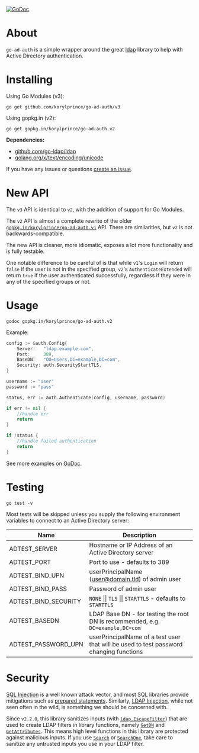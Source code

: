 [![GoDoc](https://godoc.org/github.com/korylprince/go-ad-auth?status.svg)](https://godoc.org/github.com/korylprince/go-ad-auth)

# About

`go-ad-auth` is a simple wrapper around the great [ldap](https://github.com/go-ldap/ldap) library to help with Active Directory authentication.

# Installing

Using Go Modules (v3): 

`go get github.com/korylprince/go-ad-auth/v3`

Using gopkg.in (v2):

`go get gopkg.in/korylprince/go-ad-auth.v2`

**Dependencies:**

* [github.com/go-ldap/ldap](https://github.com/go-ldap/ldap)
* [golang.org/x/text/encoding/unicode](https://godoc.org/golang.org/x/text/encoding/unicode)

If you have any issues or questions [create an issue](https://github.com/korylprince/go-ad-auth/issues).

# New API

The `v3` API is identical to `v2`, with the addition of support for Go Modules.

The `v2` API is almost a complete rewrite of the older [`gopkg.in/korylprince/go-ad-auth.v1`](https://godoc.org/gopkg.in/korylprince/go-ad-auth.v1) API. There are similarities, but `v2` is not backwards-compatible. 

The new API is cleaner, more idiomatic, exposes a lot more functionality and is fully testable.

One notable difference to be careful of is that while `v1`'s `Login` will return `false` if the user is not in the specified group, `v2`'s `AuthenticateExtended` will return `true` if the user authenticated successfully, regardless if they were in any of the specified groups or not.

# Usage

`godoc gopkg.in/korylprince/go-ad-auth.v2`

Example:

```go
config := &auth.Config{
    Server:   "ldap.example.com",
    Port:     389,
    BaseDN:   "OU=Users,DC=example,DC=com",
    Security: auth.SecurityStartTLS,
}

username := "user"
password := "pass"

status, err := auth.Authenticate(config, username, password)

if err != nil {
    //handle err
    return
}

if !status {
    //handle failed authentication
    return
}
```

See more examples on [GoDoc](https://godoc.org/gopkg.in/korylprince/go-ad-auth.v2).

# Testing

`go test -v`

Most tests will be skipped unless you supply the following environment variables to connect to an Active Directory server:

| Name                    | Description |
| ----------------------- | ------------- |
| ADTEST_SERVER           | Hostname or IP Address of an Active Directory server |
| ADTEST_PORT             | Port to use - defaults to 389 |
| ADTEST_BIND_UPN         | userPrincipalName (user@domain.tld) of admin user |
| ADTEST_BIND_PASS        | Password of admin user |
| ADTEST_BIND_SECURITY    | `NONE` \|\| `TLS` \|\| `STARTTLS` - defaults to `STARTTLS` |
| ADTEST_BASEDN           | LDAP Base DN - for testing the root DN is recommended, e.g. `DC=example,DC=com` |
| ADTEST_PASSWORD_UPN     | userPrincipalName of a test user that will be used to test password changing functions |

# Security

[SQL Injection](https://en.wikipedia.org/wiki/SQL_injection) is a well known attack vector, and most SQL libraries provide mitigations such as [prepared statements](https://en.wikipedia.org/wiki/Prepared_statement). Similarly, [LDAP Injection](https://www.owasp.org/index.php/Testing_for_LDAP_Injection_\(OTG-INPVAL-006\)), while not seen often in the wild, is something we should be concerned with.

Since `v2.2.0`, this library sanitizes inputs (with [`ldap.EscapeFilter`](https://godoc.org/gopkg.in/ldap.v3#EscapeFilter)) that are used to create LDAP filters in library functions, namely [`GetDN`](https://godoc.org/gopkg.in/korylprince/go-ad-auth.v2#Conn.GetDN) and [`GetAttributes`](https://godoc.org/gopkg.in/korylprince/go-ad-auth.v2#Conn.GetAttributes). This means high level functions in this library are protected against malicious inputs. If you use [`Search`](https://godoc.org/gopkg.in/korylprince/go-ad-auth.v2#Conn.Search) or [`SearchOne`](https://godoc.org/gopkg.in/korylprince/go-ad-auth.v2#Conn.SearchOne), take care to sanitize any untrusted inputs you use in your LDAP filter.
